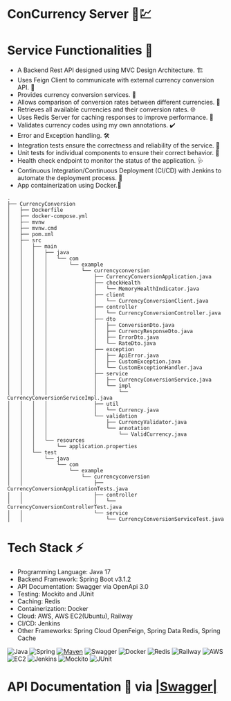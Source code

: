 # ConCurrency Server 💱💹

# **Service Functionalities** 💼

- A Backend Rest API designed using MVC Design Architecture. 🏗️
- Uses Feign Client to communicate with external currency conversion API. 📡
- Provides currency conversion services. 💱
- Allows comparison of conversion rates between different currencies. 🔄
- Retrieves all available currencies and their conversion rates. 🌐
- Uses Redis Server for caching responses to improve performance. 🚀
- Validates currency codes using my own annotations. ✔️
- Error and Exception handling. 🛠️
- Integration tests ensure the correctness and reliability of the service. 🧪
- Unit tests for individual components to ensure their correct behavior. 🧪
- Health check endpoint to monitor the status of the application. 🩺
- Continuous Integration/Continuous Deployment (CI/CD) with Jenkins to automate the deployment process. 🔄
- App containerization using Docker.🐳


```
.
├── CurrencyConversion
│   ├── Dockerfile
│   ├── docker-compose.yml
│   ├── mvnw
│   ├── mvnw.cmd
│   ├── pom.xml
│   ├── src
│   │   ├── main
│   │   │   ├── java
│   │   │   │   └── com
│   │   │   │       └── example
│   │   │   │           └── currencyconversion
│   │   │   │               ├── CurrencyConversionApplication.java
│   │   │   │               ├── checkHealth
│   │   │   │               │   └── MemoryHealthIndicator.java
│   │   │   │               ├── client
│   │   │   │               │   └── CurrencyConversionClient.java
│   │   │   │               ├── controller
│   │   │   │               │   └── CurrencyConversionController.java
│   │   │   │               ├── dto
│   │   │   │               │   ├── ConversionDto.java
│   │   │   │               │   ├── CurrencyResponseDto.java
│   │   │   │               │   ├── ErrorDto.java
│   │   │   │               │   └── RateDto.java
│   │   │   │               ├── exception
│   │   │   │               │   ├── ApiError.java
│   │   │   │               │   ├── CustomException.java
│   │   │   │               │   └── CustomExceptionHandler.java
│   │   │   │               ├── service
│   │   │   │               │   ├── CurrencyConversionService.java
│   │   │   │               │   └── impl
│   │   │   │               │       └── CurrencyConversionServiceImpl.java
│   │   │   │               ├── util
│   │   │   │               │   └── Currency.java
│   │   │   │               └── validation
│   │   │   │                   ├── CurrencyValidator.java
│   │   │   │                   └── annotation
│   │   │   │                       └── ValidCurrency.java
│   │   │   └── resources
│   │   │       └── application.properties
│   │   └── test
│   │       └── java
│   │           └── com
│   │               └── example
│   │                   └── currencyconversion
│   │                       ├── CurrencyConversionApplicationTests.java
│   │                       ├── controller
│   │                       │   └── CurrencyConversionControllerTest.java
│   │                       └── service
│   │                           └── CurrencyConversionServiceTest.java
```

# **Tech Stack ⚡**

- Programming Language: Java 17
- Backend Framework: Spring Boot v3.1.2
- API Documentation: Swagger via OpenApi 3.0
- Testing: Mockito and JUnit
- Caching: Redis
- Containerization: Docker
- Cloud: AWS, AWS EC2(Ubuntu), Railway
- CI/CD: Jenkins
- Other Frameworks: Spring Cloud OpenFeign, Spring Data Redis, Spring Cache

![Java](https://img.shields.io/badge/java-%23ED8B00.svg?style=for-the-badge&logo=java&logoColor=white)
![Spring](https://img.shields.io/badge/spring-%236DB33F.svg?style=for-the-badge&logo=spring&logoColor=white)
[![Maven](https://badgen.net/badge/icon/maven?icon=maven&label)](https://https://maven.apache.org/)
![Swagger](https://img.shields.io/badge/-Swagger-%23Clojure?style=for-the-badge&logo=swagger&logoColor=white)
![Docker](https://img.shields.io/badge/Docker-2CA5E0?style=for-the-badge&logo=docker&logoColor=white)
![Redis](https://img.shields.io/badge/Redis-DC382D?style=for-the-badge&logo=redis&logoColor=white)
![Railway](https://img.shields.io/badge/Railway-003545?style=for-the-badge&logo=railway&logoColor=white)
![AWS](https://img.shields.io/badge/Amazon_AWS-232F3E?style=for-the-badge&logo=amazon-aws&logoColor=white)
![EC2](https://img.shields.io/badge/Amazon_EC2-232F3E?style=for-the-badge&logo=Amazon-aws&logoColor=white)
![Jenkins](https://img.shields.io/badge/Jenkins-D24939?style=for-the-badge&logo=jenkins&logoColor=white)
![Mockito](https://img.shields.io/badge/-Mockito-%23880C9E?style=for-the-badge&logo=Mockito&logoColor=white)
![JUnit](https://img.shields.io/badge/-JUnit-%8257E5?style=for-the-badge&logo=JUnit5&logoColor=white)


# API Documentation 📝 via [|Swagger|](http://ec2-3-144-40-233.us-east-2.compute.amazonaws.com:8000/swagger-ui/index.html#/)
